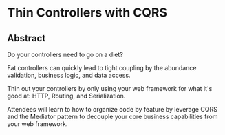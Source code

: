 # Thin Controllers with CQRS

## Abstract

Do your controllers need to go on a diet?

Fat controllers can quickly lead to tight coupling by the abundance validation, business logic, and data access.

Thin out your controllers by only using your web framework for what it's good at: HTTP, Routing, and Serialization.

Attendees will learn to how to organize code by feature by leverage CQRS and the Mediator pattern to decouple your core
business capabilities from your web framework.